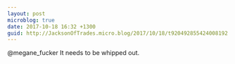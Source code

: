 ```yaml
---
layout: post
microblog: true
date: 2017-10-18 16:32 +1300
guid: http://JacksonOfTrades.micro.blog/2017/10/18/t920492855424008192.html
---
```

@megane_fucker It needs to be whipped out.
